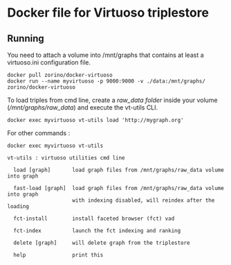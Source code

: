 # Docker file for Virtuoso triplestore

## Running


You need to attach a volume into /mnt/graphs that contains at least a virtuoso.ini configuration file.


```
docker pull zorino/docker-virtuoso
docker run --name myvirtuoso -p 9000:9000 -v ./data:/mnt/graphs/ zorino/docker-virtuoso
```

To load triples from cmd line, create a *raw_data folder* inside your volume (*/mnt/graphs/raw_data*) and execute the vt-utils CLI.

```
docker exec myvirtuoso vt-utils load 'http://mygraph.org'
```

For other commands :
```
docker exec myvirtuoso vt-utils

vt-utils : virtuoso utilities cmd line

  load [graph]       load graph files from /mnt/graphs/raw_data volume into graph

  fast-load [graph]  load graph files from /mnt/graphs/raw_data volume into graph
                     with indexing disabled, will reindex after the loading

  fct-install        install faceted browser (fct) vad

  fct-index          launch the fct indexing and ranking

  delete [graph]     will delete graph from the triplestore

  help               print this
```
